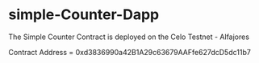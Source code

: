 # simple-Counter-Dapp

The Simple Counter Contract is deployed on the Celo Testnet - Alfajores

Contract Address =  0xd3836990a42B1A29c63679AAFfe627dcD5dc11b7
